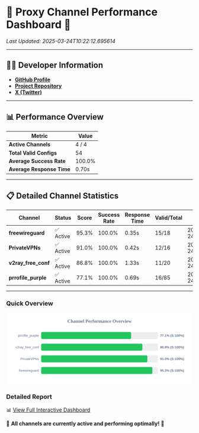 # 🌟 Proxy Channel Performance Dashboard 🌟

_Last Updated: 2025-03-24T10:22:12.695614_

---

## 👩‍💻 Developer Information

- **[GitHub Profile](https://github.com/4n0nymou3)**  
- **[Project Repository](https://github.com/4n0nymou3/multi-proxy-config-fetcher)**  
- **[X (Twitter)](https://x.com/4n0nymou3)**  

---

## 📊 Performance Overview

| Metric                | Value       |
|-----------------------|-------------|
| **Active Channels**   | 4 / 4       |
| **Total Valid Configs** | 54          |
| **Average Success Rate** | 100.0%      |
| **Average Response Time** | 0.70s       |

---

## 📋 Detailed Channel Statistics

| Channel          | Status     | Score  | Success Rate | Response Time | Valid/Total | Last Success               |
|------------------|------------|--------|--------------|---------------|-------------|----------------------------|
| **freewireguard**  | ✅ Active  | 95.3%  | 100.0% | 0.35s         | 15/18       | 2025-03-24T10:22:12.693813 |
| **PrivateVPNs**  | ✅ Active  | 91.0%  | 100.0% | 0.42s         | 12/16       | 2025-03-24T10:22:12.321242 |
| **v2ray_free_conf**  | ✅ Active  | 86.8%  | 100.0% | 1.33s         | 11/20       | 2025-03-24T10:22:11.865342 |
| **prrofile_purple**  | ✅ Active  | 77.1%  | 100.0% | 0.69s         | 16/85       | 2025-03-24T10:22:10.502493 |

---

### Quick Overview
<div align="center">
  <a href="https://raw.githubusercontent.com/nullluser/NullRepo/refs/heads/main/assets/channel_stats_chart.svg">
    <img src="https://raw.githubusercontent.com/nullluser/NullRepo/refs/heads/main/assets/channel_stats_chart.svg" alt="Source Performance Statistics" width="800">
  </a>
</div>

### Detailed Report
📊 [View Full Interactive Dashboard](https://htmlpreview.github.io/?https://github.com/nullluser/NullRepo/blob/main/assets/performance_report.html)

🎉 **All channels are currently active and performing optimally!** 🎉
